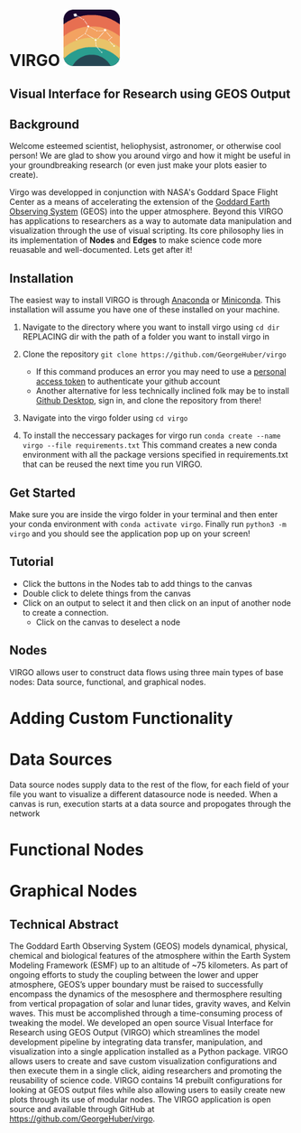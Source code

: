 # VIRGO <img src="virgo/virgo.gif" width="100" height="100" />
## Visual Interface for Research using GEOS Output

## Background
Welcome esteemed scientist, heliophysist, astronomer, or otherwise cool person! We are glad to show you around virgo and how it might be useful in your groundbreaking research (or even just make your plots easier to create).

Virgo was developped in conjunction with NASA's Goddard Space Flight Center as a means of accelerating the extension of the [Goddard Earth Observing System](https://gmao.gsfc.nasa.gov/GEOS_systems/) (GEOS) into the upper atmosphere. Beyond this VIRGO has applications to researchers as a way to automate data manipulation and visualization through the use of visual scripting. Its core philosophy lies in its implementation of **Nodes** and **Edges** to make science code more reuasable and well-documented. Lets get after it!

## Installation

The easiest way to install VIRGO is through [Anaconda](https://www.anaconda.com/download/success) or [Miniconda](https://docs.anaconda.com/miniconda/). This installation will assume you have one of these installed on your machine.

1. Navigate to the directory where you want to install virgo using ```cd dir``` REPLACING dir with the path of a folder you want to install virgo in
2. Clone the repository ```git clone https://github.com/GeorgeHuber/virgo```
    - If this command produces an error you may need to use a [personal access token](https://docs.github.com/en/authentication/securing-your-account-with-two-factor-authentication-2fa/accessing-github-using-two-factor-authentication#authenticating-on-the-command-line-using-https) to authenticate your github account
    - Another alternative for less technically inclined folk may be to install [Github Desktop](https://desktop.github.com/download/), sign in, and clone the repository from there!

3. Navigate into the virgo folder using ```cd virgo```
4. To install the neccessary packages for virgo run `conda create --name virgo --file requirements.txt`
This command creates a new conda environment with all the package versions specified in requirements.txt that can be reused the next time you run VIRGO.

## Get Started

Make sure you are inside the virgo folder in your terminal and then enter your conda environment with ```conda activate virgo```. Finally run  ```python3 -m virgo``` and you should see the application pop up on your screen!

## Tutorial

- Click the buttons in the Nodes tab to add things to the canvas
- Double click to delete things from the canvas
- Click on an output to select it and then click on an input of another node to create a connection.
    - Click on the canvas to deselect a node

## Nodes
VIRGO allows user to construct data flows using three main types of base nodes: Data source, functional, and graphical nodes.
# Adding Custom Functionality
# Data Sources
Data source nodes supply data to the rest of the flow, for each field of your file you want to visualize a different datasource node is needed. When a canvas is run, execution starts at a data source and propogates through the network
# Functional Nodes
# Graphical Nodes


## Technical Abstract
The Goddard Earth Observing System (GEOS) models dynamical, physical, chemical and biological features of the atmosphere within the Earth System Modeling Framework (ESMF) up to an altitude of ~75 kilometers. As part of ongoing efforts to study the coupling between the lower and upper atmosphere, GEOS’s upper boundary must be raised to successfully encompass the dynamics of the mesosphere and thermosphere resulting from vertical propagation of solar and lunar tides, gravity waves, and Kelvin waves. This must be accomplished through a time-consuming process of tweaking the model. We developed an open source Visual Interface for Research using GEOS Output (VIRGO) which streamlines the model development pipeline by integrating data transfer, manipulation, and visualization into a single application installed as a Python package. VIRGO allows users to create and save custom visualization configurations and then execute them in a single click, aiding researchers and promoting the reusability of science code. VIRGO contains 14 prebuilt configurations for looking at GEOS output files while also allowing users to easily create new plots through its use of modular nodes. The VIRGO application is open source and available through GitHub at https://github.com/GeorgeHuber/virgo. 


